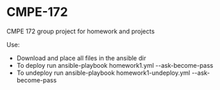# CMPE-172
CMPE 172 group project for homework and projects

Use:
 - Download and place all files in the ansible dir
 - To deploy run ansible-playbook homework1.yml --ask-become-pass
 - To undeploy run ansible-playbook homework1-undeploy.yml --ask-become-pass
 
 
